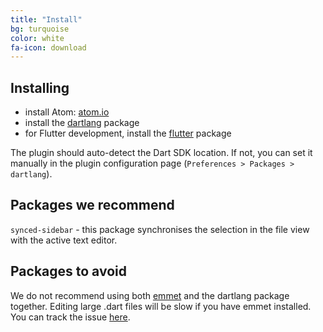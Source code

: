 ```yaml
---
title: "Install"
bg: turquoise
color: white
fa-icon: download
---
```


## Installing

- install Atom: [atom.io](https://atom.io/)
- install the [dartlang](https://atom.io/packages/dartlang) package
- for Flutter development, install the [flutter](https://atom.io/packages/flutter) package

The plugin should auto-detect the Dart SDK location. If not, you can set it
manually in the plugin configuration page (`Preferences > Packages > dartlang`).

## Packages we recommend

`synced-sidebar` - this package synchronises the selection in the file view with
the active text editor.

## Packages to avoid

We do not recommend using both [emmet](https://atom.io/packages/emmet) and the
dartlang package together. Editing large .dart files will be slow if you have
emmet installed. You can track the issue
[here](https://github.com/emmetio/emmet-atom/issues/319).
